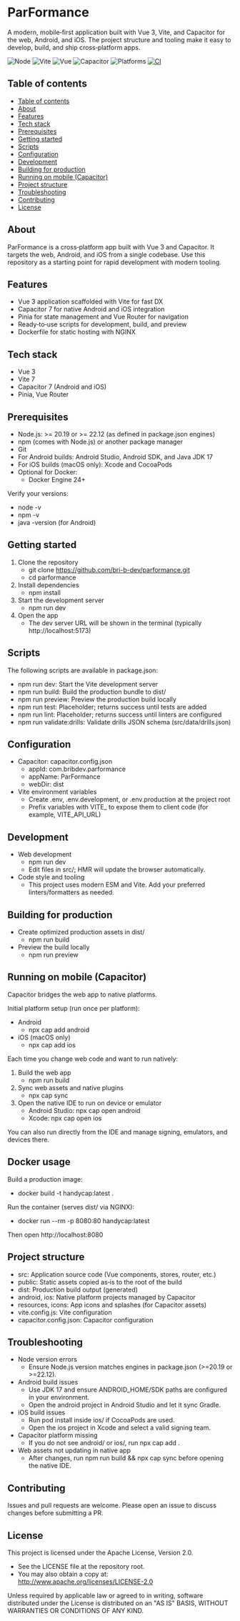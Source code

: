 # ParFormance

A modern, mobile‑first application built with Vue 3, Vite, and Capacitor for the web, Android, and iOS. The project structure and tooling make it easy to develop, build, and ship cross‑platform apps.

<!-- Badges -->
<p align="left">
  <img alt="Node" src="https://img.shields.io/badge/node-%E2%89%A520.19%20|%20%E2%89%A522.12-3C873A?logo=node.js&logoColor=white" />
  <img alt="Vite" src="https://img.shields.io/badge/Vite-7-646CFF?logo=vite&logoColor=white" />
  <img alt="Vue" src="https://img.shields.io/badge/Vue-3-42B883?logo=vuedotjs&logoColor=white" />
  <img alt="Capacitor" src="https://img.shields.io/badge/Capacitor-7-119EFF?logo=capacitor&logoColor=white" />
  <img alt="Platforms" src="https://img.shields.io/badge/Platforms-Web%20|%20Android%20|%20iOS-0A0A0A" />
  <a href="https://github.com/bri-b-dev/parformance/actions/workflows/release.yaml">
    <img alt="CI" src="https://img.shields.io/github/actions/workflow/status/parformance/actions/release.yaml?branch=main&label=release%20CI&logo=github" />
  </a>
</p>

## Table of contents
* [Table of contents](#table-of-contents)
* [About](#about)
* [Features](#features)
* [Tech stack](#tech-stack)
* [Prerequisites](#prerequisites)
* [Getting started](#getting-started)
* [Scripts](#scripts)
* [Configuration](#configuration)
* [Development](#development)
* [Building for production](#building-for-production)
* [Running on mobile (Capacitor)](#running-on-mobile-capacitor)
* [Project structure](#project-structure)
* [Troubleshooting](#troubleshooting)
* [Contributing](#contributing)
* [License](#license)

## About
ParFormance is a cross‑platform app built with Vue 3 and Capacitor. It targets the web, Android, and iOS from a single codebase. Use this repository as a starting point for rapid development with modern tooling.

## Features
- Vue 3 application scaffolded with Vite for fast DX
- Capacitor 7 for native Android and iOS integration
- Pinia for state management and Vue Router for navigation
- Ready‑to‑use scripts for development, build, and preview
- Dockerfile for static hosting with NGINX

## Tech stack
- Vue 3
- Vite 7
- Capacitor 7 (Android and iOS)
- Pinia, Vue Router

## Prerequisites
- Node.js: >= 20.19 or >= 22.12 (as defined in package.json engines)
- npm (comes with Node.js) or another package manager
- Git
- For Android builds: Android Studio, Android SDK, and Java JDK 17
- For iOS builds (macOS only): Xcode and CocoaPods
- Optional for Docker:
    - Docker Engine 24+

Verify your versions:
- node -v
- npm -v
- java -version (for Android)

## Getting started
1. Clone the repository
   - git clone https://github.com/bri-b-dev/parformance.git
   - cd parformance
2. Install dependencies
   - npm install
3. Start the development server
   - npm run dev
4. Open the app
   - The dev server URL will be shown in the terminal (typically http://localhost:5173)

## Scripts
The following scripts are available in package.json:
- npm run dev: Start the Vite development server
- npm run build: Build the production bundle to dist/
- npm run preview: Preview the production build locally
- npm run test: Placeholder; returns success until tests are added
- npm run lint: Placeholder; returns success until linters are configured
- npm run validate:drills: Validate drills JSON schema (src/data/drills.json)

## Configuration
- Capacitor: capacitor.config.json
  - appId: com.bribdev.parformance
  - appName: ParFormance
  - webDir: dist
- Vite environment variables
  - Create .env, .env.development, or .env.production at the project root
  - Prefix variables with VITE_ to expose them to client code (for example, VITE_API_URL)

## Development
- Web development
  - npm run dev
  - Edit files in src/; HMR will update the browser automatically.
- Code style and tooling
  - This project uses modern ESM and Vite. Add your preferred linters/formatters as needed.

## Building for production
- Create optimized production assets in dist/
  - npm run build
- Preview the build locally
  - npm run preview

## Running on mobile (Capacitor)
Capacitor bridges the web app to native platforms.

Initial platform setup (run once per platform):
- Android
  - npx cap add android
- iOS (macOS only)
  - npx cap add ios

Each time you change web code and want to run natively:
1. Build the web app
   - npm run build
2. Sync web assets and native plugins
   - npx cap sync
3. Open the native IDE to run on device or emulator
   - Android Studio: npx cap open android
   - Xcode: npx cap open ios

You can also run directly from the IDE and manage signing, emulators, and devices there.

## Docker usage
Build a production image:
- docker build -t handycap:latest .

Run the container (serves dist/ via NGINX):
- docker run --rm -p 8080:80 handycap:latest

Then open http://localhost:8080

## Project structure
- src: Application source code (Vue components, stores, router, etc.)
- public: Static assets copied as‑is to the root of the build
- dist: Production build output (generated)
- android, ios: Native platform projects managed by Capacitor
- resources, icons: App icons and splashes (for Capacitor assets)
- vite.config.js: Vite configuration
- capacitor.config.json: Capacitor configuration

## Troubleshooting
- Node version errors
  - Ensure Node.js version matches engines in package.json (>=20.19 or >=22.12).
- Android build issues
  - Use JDK 17 and ensure ANDROID_HOME/SDK paths are configured in your environment.
  - Open the android project in Android Studio and let it sync Gradle.
- iOS build issues
  - Run pod install inside ios/ if CocoaPods are used.
  - Open the ios project in Xcode and select a valid signing team.
- Capacitor platform missing
  - If you do not see android/ or ios/, run npx cap add <platform>.
- Web assets not updating in native app
  - After changes, run npm run build && npx cap sync before opening the native IDE.

## Contributing
Issues and pull requests are welcome. Please open an issue to discuss changes before submitting a PR.

## License
This project is licensed under the Apache License, Version 2.0.

- See the LICENSE file at the repository root.
- You may also obtain a copy at: http://www.apache.org/licenses/LICENSE-2.0

Unless required by applicable law or agreed to in writing, software distributed under the License is distributed on an "AS IS" BASIS, WITHOUT WARRANTIES OR CONDITIONS OF ANY KIND.
